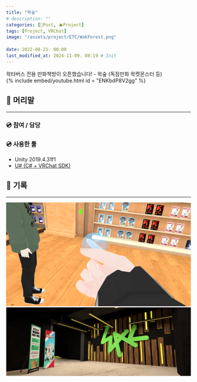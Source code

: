 ```yaml
---
title: "왁숲"
# description: ""
categories: [📀Post, 🫐Project]
tags: [Project, VRChat]
image: "/assets/project/ETC/WakForest.png"

date: 2022-08-21. 00:00
last_modified_at: 2024-11-09. 08:19 # Init
---
```


왁타버스 전용 만화책방이 오픈했습니다! - 왁숲 (독점만화 왁켓몬스터 등)  
{% include embed/youtube.html id = "ENKbdP8V2gg" %}

## 📀 머리말

---

### 💿 참여 / 담당

### 💿 사용한 툴

- Unity 2019.4.31f1
- [U# (C# + VRChat SDK)](https://udonsharp.docs.vrchat.com/)

## 📀 기록

---

![220831_195152](/assets/project/WakForest/220831_195152.png)
![WakFores_Banner](/assets/project/WakForest/WakFores_Banner.png)
